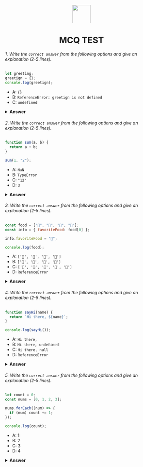 <div align="center">
  <img height="60" src="https://edurev.gumlet.io/AllImages/original/ApplicationImages/CourseImages/944e5d47-8c55-4a89-91e5-22ab5f2798fc_CI.png">
  <h1>MCQ TEST</h1>
</div>

###### 1. Write the `correct answer` from the following options and give an explanation (2-5 lines).

```javascript
let greeting;
greetign = {};
console.log(greetign);
```

- A: `{}`
- B: `ReferenceError: greetign is not defined`
- C: `undefined`

<details><summary><b>Answer</b></summary>
<p>

#### Answer: A

<i> `A` is correct because the variable `greeting` is declared but never used and
in the second line `greetign = {};` JavaScript will declare a global variable named `greetign` when we are trying to assign an empty object to it. In this case, the output will be an empty object as we declared `{}`</i>

</p>
</details>

###### 2. Write the `correct answer` from the following options and give an explanation (2-5 lines).

```javascript
function sum(a, b) {
  return a + b;
}

sum(1, "2");
```

- A: `NaN`
- B: `TypeError`
- C: `"12"`
- D: `3`

<details><summary><b>Answer</b></summary>
<p>

#### Answer: C

<i>In this code, the + operator will concatenate `a` and `b` because the second parameter
`b` is declared as a string while calling the function `sum()`. so the output is a string "12"</i>

</p>
</details>

###### 3. Write the `correct answer` from the following options and give an explanation (2-5 lines).

```javascript
const food = ["🍕", "🍫", "🥑", "🍔"];
const info = { favoriteFood: food[0] };

info.favoriteFood = "🍝";

console.log(food);
```

- A: `['🍕', '🍫', '🥑', '🍔']`
- B: `['🍝', '🍫', '🥑', '🍔']`
- C: `['🍝', '🍕', '🍫', '🥑', '🍔']`
- D: `ReferenceError`

<details><summary><b>Answer</b></summary>
<p>

#### Answer: A

<i>There is an array `food` containing some foods. Then, we created an object named `info` with a property favoriteFood initialized to the 0 number index of `food` array. in the next line of the code we changed the value of info.favoriteFood to a new value.

This change doesn't affect the `food` array. The `food` array remains same,then we console the `food`, it show the array `food` as output</i>

</p>
</details>

###### 4. Write the `correct answer` from the following options and give an explanation (2-5 lines).

```javascript
function sayHi(name) {
  return `Hi there, ${name}`;
}

console.log(sayHi());
```

- A: `Hi there,`
- B: `Hi there, undefined`
- C: `Hi there, null`
- D: `ReferenceError`

<details><summary><b>Answer</b></summary>
<p>

#### Answer: B

<i>In this code there is function `sayHi`, that have a parameter `name`. this function return "Hi there, " with the value of the `name`.
but while calling the function `sayHi` we didn't pass any arguments, so the `name` stays undefined, therefore the function return `Hi there, undefined`</i>

</p>
</details>

###### 5. Write the `correct answer` from the following options and give an explanation (2-5 lines).

```javascript
let count = 0;
const nums = [0, 1, 2, 3];

nums.forEach((num) => {
  if (num) count += 1;
});

console.log(count);
```

- A: 1
- B: 2
- C: 3
- D: 4

<details><summary><b>Answer</b></summary>
<p>

#### Answer: C 

<i>in JavaScript `forEach` method iterates every element on the array , forEach mehod executes a callback function, in this case the callback function is `num()`. this callback function is checking the the every element of the array, is it truthy or not. is it is truthy the the function is increasing the value of `count` by 1 and the initial value of count is 0, after completing forEach method the final value of `count` is three, so the 
`console.log(count)` give output 3</i>

</p>
</details>